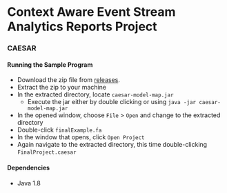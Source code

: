 # Context Aware Event Stream Analytics Reports Project
### CAESAR

#### Running the Sample Program

- Download the zip file from [releases](https://github.com/jamesmowens/hit-automaton/releases).
- Extract the zip to your machine
- In the extracted directory, locate `caesar-model-map.jar`
  - Execute the jar either by double clicking or using ``` java -jar caesar-model-map.jar ```
- In the opened window, choose `File` > `Open` and change to the extracted directory
- Double-click `finalExample.fa`
- In the window that opens, click `Open Project`
- Again navigate to the extracted directory, this time double-clicking `FinalProject.caesar`

#### Dependencies

- Java 1.8
